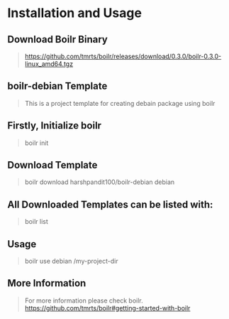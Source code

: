 # Installation and Usage

## Download Boilr Binary
> https://github.com/tmrts/boilr/releases/download/0.3.0/boilr-0.3.0-linux_amd64.tgz

## boilr-debian Template
> This is a project template for creating debain package using boilr

## Firstly, Initialize boilr
> boilr init

## Download Template
> boilr download harshpandit100/boilr-debian debian

## All Downloaded Templates can be listed with:
> boilr list

## Usage
> boilr use debian /my-project-dir

## More Information
> For more information please check boilr. https://github.com/tmrts/boilr#getting-started-with-boilr
